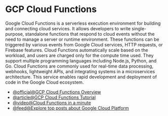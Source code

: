 # GCP Cloud Functions

Google Cloud Functions is a serverless execution environment for building and connecting cloud services. It allows developers to write single-purpose, standalone functions that respond to cloud events without the need to manage a server or runtime environment. These functions can be triggered by various events from Google Cloud services, HTTP requests, or Firebase features. Cloud Functions automatically scale based on the workload, and users are charged only for the compute time used. They support multiple programming languages including Node.js, Python, and Go. Cloud Functions are commonly used for real-time data processing, webhooks, lightweight APIs, and integrating systems in a microservices architecture. This service enables rapid development and deployment of code in the Google Cloud ecosystem.

- [@official@GCP Cloud Functions Overview](https://cloud.google.com/functions/docs/concepts/overview)
- [@article@GCP Cloud Functions Tutorial](https://antonputra.com/google/google-cloud-functions-tutorial/)
- [@video@Cloud Functions in a minute](https://www.youtube.com/watch?v=BL4ZlPEamDo)
- [@feed@Explore top posts about Google Cloud Platform](https://app.daily.dev/tags/gcp?ref=roadmapsh)
